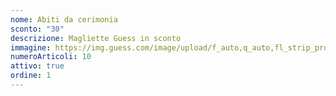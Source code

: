 ```yaml
---
nome: Abiti da cerimonia
sconto: "30"
descrizione: Magliette Guess in sconto
immagine: https://img.guess.com/image/upload/f_auto,q_auto,fl_strip_profile,e_sharpen:50,dpr_1.4,fl_advanced_resize,w_412,c_scale/v1/EU/Style/ECOMM/W1YI1BI3Z11-JBLK-ALTGHOST
numeroArticoli: 10
attivo: true
ordine: 1
---
```

